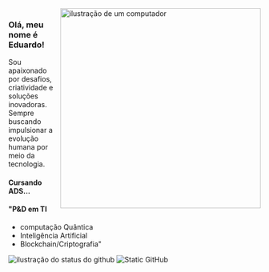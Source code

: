
<img src="https://raw.githubusercontent.com/MicaelliMedeiros/micaellimedeiros/master/image/computer-illustration.png" alt="ilustração de um computador" min-width="400px" max-width="400px" width="400px" align="right">


### Olá, meu nome é Eduardo!

<p align="left"> 
  Sou apaixonado por desafios, criatividade e soluções inovadoras.<br>
  Sempre buscando impulsionar a evolução humana por meio da tecnologia.

#### Cursando ADS...


#### "P&D em TI
- computação Quântica
- Inteligência Artificial 
- Blockchain/Criptografia"

</p>


<img align='' src="https://github-readme-stats.vercel.app/api?username=Dioque&show_icons=true&title_color=783c00&text_color=af552e&icon_color=783c00&bg_color=f8efd4&cache_seconds=2300" alt="ilustração do status do github">


<img src="https://img.shields.io/static/v1?label=Overview&message=Eduardo&color=f8efd4&style=for-the-badge&logo=GitHub" alt="Static GitHub">


